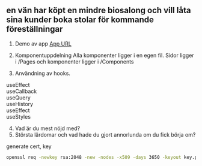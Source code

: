 <!-- @format -->

## en vän har köpt en mindre biosalong och vill låta sina kunder boka stolar för kommande föreställningar

1. Demo av app
   [App URL](https://a172cedcae47474b615c54d510a5d8.herokuapp.com/)

2. Komponentuppdelning
   Alla komponenter ligger i en egen fil. Sidor ligger i /Pages och komponenter ligger i /Components

3. Användning av hooks.

useEffect<br>
useCallback<br>
useQuery<br>
useHistory<br>
useEffect<br>
useStyles<br>

4. Vad är du mest nöjd med?
5. Största lärdomar och vad hade du gjort annorlunda om du fick börja om?

generate cert, key

```bash
openssl req -newkey rsa:2048 -new -nodes -x509 -days 3650 -keyout key.pem -out cert.pem
```
